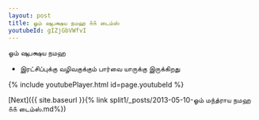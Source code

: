 ```yaml
---
layout: post
title: ஓம் ஷுபக்ஷய நமஹ ௧௧ டைம்ஸ்
youtubeId: gIZjGbVWfvI
---
```

 
 
 ஓம் ஷுபக்ஷய நமஹ  
 
 -  இரட்சிப்புக்கு வழிவகுக்கும் பார்வை யாருக்கு இருக்கிறது 
 
  
 
  
 
 
 
 
 
 


{% include youtubePlayer.html id=page.youtubeId %}
 
[Next]({{ site.baseurl }}{% link  split1/_posts/2013-05-10-ஓம் மந்த்ராய நமஹ ௧௧ டைம்ஸ்.md%})
 
